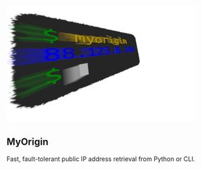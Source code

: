 ![MyOrigin Logo](https://raw.githubusercontent.com/bitinerant/myorigin/main/logo.png)

## MyOrigin

Fast, fault-tolerant public IP address retrieval from Python or CLI.

